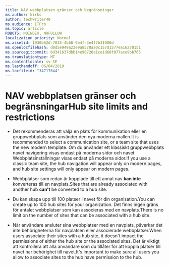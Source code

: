 ```yaml
---
title: NAV webbplatsen gränser och begränsningar
ms.author: kirks
author: Techwriter40
ms.audience: ITPro
ms.topic: article
ROBOTS: NOINDEX, NOFOLLOW
localization_priority: Normal
ms.assetid: 1930b62d-7035-4b68-9b4f-3e4f7b31000d
ms.openlocfilehash: d0d5e949a23e9a8570aa0c157d1577ea16270151
ms.sourcegitcommit: 6d341637dbb14e90726a1ce1d68f077ace9bb765
ms.translationtype: MT
ms.contentlocale: sv-SE
ms.lasthandoff: 06/04/2019
ms.locfileid: "34717644"
---
```

# <a name="hub-site-limits-and-restrictions"></a><span data-ttu-id="30e9f-102">NAV webbplatsen gränser och begränsningar</span><span class="sxs-lookup"><span data-stu-id="30e9f-102">Hub site limits and restrictions</span></span>

- <span data-ttu-id="30e9f-103">Det rekommenderas att välja en plats för kommunikation eller en gruppwebbplats som använder den nya moderna mallen.</span><span class="sxs-lookup"><span data-stu-id="30e9f-103">It is recommended to select a communication site, or a team site that uses the new modern template.</span></span> <span data-ttu-id="30e9f-104">Om du använder ett klassiskt gruppwebbplats navet navigering visas endast på moderna sidor och navet Webbplatsinställningar visas endast på moderna sidor.</span><span class="sxs-lookup"><span data-stu-id="30e9f-104">If you use a classic team site, the hub navigation will appear only on modern pages, and hub site settings will only appear on modern pages.</span></span>

- <span data-ttu-id="30e9f-105">Webbplatser som redan är kopplade till ett annat nav **kan inte** konverteras till en navplats.</span><span class="sxs-lookup"><span data-stu-id="30e9f-105">Sites that are already associated with another hub **can't** be converted to a hub site.</span></span> 

- <span data-ttu-id="30e9f-106">Du kan skapa upp till 100 platser i navet för din organisation.</span><span class="sxs-lookup"><span data-stu-id="30e9f-106">You can create up to 100 hub sites for your organization.</span></span> <span data-ttu-id="30e9f-107">Det finns ingen gräns för antalet webbplatser som kan associeras med en navplats.</span><span class="sxs-lookup"><span data-stu-id="30e9f-107">There is no limit on the number of sites that can be associated with a hub site.</span></span>

- <span data-ttu-id="30e9f-108">När användare ansluter sina webbplatser med en navplats, påverkar det inte behörigheterna för navplatsen eller associerade webbplatser.</span><span class="sxs-lookup"><span data-stu-id="30e9f-108">When users associate their sites with a hub site, it doesn't impact the permissions of either the hub site or the associated sites.</span></span> <span data-ttu-id="30e9f-109">Det är viktigt att kontrollera att alla användare som du tillåter för att koppla platser till navet har behörighet till navet.</span><span class="sxs-lookup"><span data-stu-id="30e9f-109">It's important to make sure all users you allow to associate sites to the hub have permission to the hub.</span></span>




